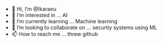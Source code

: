 - 👋 Hi, I’m @Ikaraeu
- 👀 I’m interested in ... AI
- 🌱 I’m currently learning ... Machine learning
- 💞️ I’m looking to collaborate on ... securtiy systems using ML
- 📫 How to reach me ... threw github

<!---
Ikaraeu/Ikaraeu is a ✨ special ✨ repository because its `README.md` (this file) appears on your GitHub profile.
You can click the Preview link to take a look at your changes.
--->
